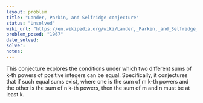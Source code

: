 ```yaml
---
layout: problem
title: "Lander, Parkin, and Selfridge conjecture"
status: "Unsolved"
wiki_url: "https://en.wikipedia.org/wiki/Lander,_Parkin,_and_Selfridge_conjecture"
problem_posed: "1967"
date_solved:
solver:
notes:
---
```

This conjecture explores the conditions under which two different sums of k-th powers of positive integers can be equal. Specifically, it conjectures that if such equal sums exist, where one is the sum of m k-th powers and the other is the sum of n k-th powers, then the sum of m and n must be at least k.